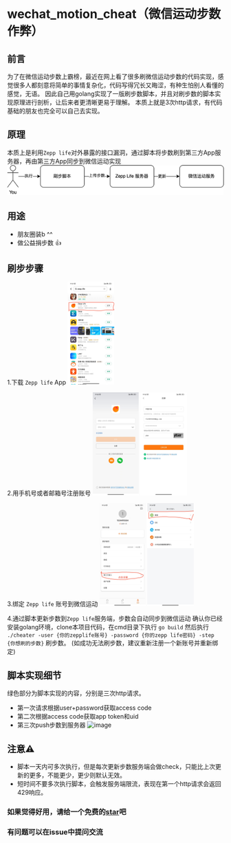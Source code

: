 # wechat_motion_cheat（微信运动步数作弊）

## 前言
为了在微信运动步数上霸榜，最近在网上看了很多刷微信运动步数的代码实现，感觉很多人都刻意将简单的事情复杂化，代码写得冗长又晦涩，有种生怕别人看懂的感觉，无语。
因此自己用golang实现了一版刷步数脚本，并且对刷步数的脚本实现原理进行剖析，让后来者更清晰更易于理解。
本质上就是3次http请求，有代码基础的朋友也完全可以自己去实现。

## 原理
本质上是利用`Zepp life`对外暴露的接口漏洞，通过脚本将步数刷到第三方App服务器，再由第三方App同步到微信运动实现
<br>
![image](https://github.com/zhutiancheng1997/wechat_motion_cheat/blob/main/img/1.png)

## 用途
- 朋友圈装b ^^
- 做公益捐步数 👍

## 刷步步骤
1.下载 `Zepp life` App
<img src="https://github.com/zhutiancheng1997/wechat_motion_cheat/blob/main/img/step/zepp_life_app.png" height="240px">

2.用手机号或者邮箱号注册账号
<img src="https://github.com/zhutiancheng1997/wechat_motion_cheat/blob/main/img/step/register1.png" height="240px">
<img src="https://github.com/zhutiancheng1997/wechat_motion_cheat/blob/main/img/step/register2.png" height="240px">

3.绑定 `Zepp life` 账号到微信运动
<img src="https://github.com/zhutiancheng1997/wechat_motion_cheat/blob/main/img/step/bind_wx1.png" height="240px">
<img src="https://github.com/zhutiancheng1997/wechat_motion_cheat/blob/main/img/step/bind_wx2.png" height="240px">

4.通过脚本更新步数到`Zepp life`服务端，步数会自动同步到微信运动
确认你已经安装golang环境，clone本项目代码，在cmd目录下执行
```go build```
然后执行
```./cheater -user {你的zepplife账号} -password {你的zepp life密码} -step {你想刷的步数}```
刷步数。
(如成功无法刷步数，建议重新注册一个新账号并重新绑定)

## 脚本实现细节
绿色部分为脚本实现的内容，分别是三次http请求。
- 第一次请求根据user+password获取access code
- 第二次根据access code获取app token和uid
- 第三次push步数到服务器
![image](https://github.com/zhutiancheng1997/wechat_motion_cheat/blob/main/img/2.png)

## 注意⚠️
- 脚本一天内可多次执行，但是每次更新步数服务端会做check，只能比上次更新的更多，不能更少，更少则默认无效。
- 短时间不要多次执行脚本，会触发服务端限流，表现在第一个http请求会返回429响应。

### 如果觉得好用，请给一个免费的[star](https://github.com/zhutiancheng1997/wechat_motion_cheat/)吧
### 有问题可以在issue中提问交流

